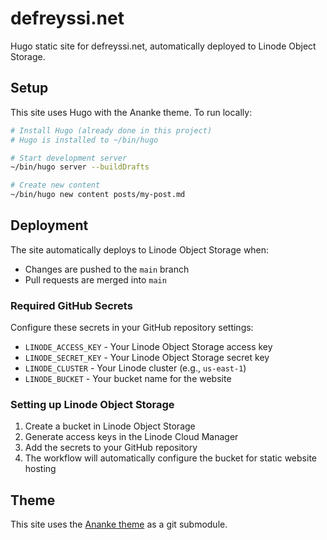 # defreyssi.net

Hugo static site for defreyssi.net, automatically deployed to Linode Object Storage.

## Setup

This site uses Hugo with the Ananke theme. To run locally:

```bash
# Install Hugo (already done in this project)
# Hugo is installed to ~/bin/hugo

# Start development server
~/bin/hugo server --buildDrafts

# Create new content
~/bin/hugo new content posts/my-post.md
```

## Deployment

The site automatically deploys to Linode Object Storage when:
- Changes are pushed to the `main` branch
- Pull requests are merged into `main`

### Required GitHub Secrets

Configure these secrets in your GitHub repository settings:

- `LINODE_ACCESS_KEY` - Your Linode Object Storage access key
- `LINODE_SECRET_KEY` - Your Linode Object Storage secret key  
- `LINODE_CLUSTER` - Your Linode cluster (e.g., `us-east-1`)
- `LINODE_BUCKET` - Your bucket name for the website

### Setting up Linode Object Storage

1. Create a bucket in Linode Object Storage
2. Generate access keys in the Linode Cloud Manager
3. Add the secrets to your GitHub repository
4. The workflow will automatically configure the bucket for static website hosting

## Theme

This site uses the [Ananke theme](https://github.com/theNewDynamic/gohugo-theme-ananke) as a git submodule.